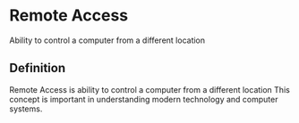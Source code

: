 # Remote Access

Ability to control a computer from a different location

## Definition
Remote Access is ability to control a computer from a different location This concept is important in understanding modern technology and computer systems.

